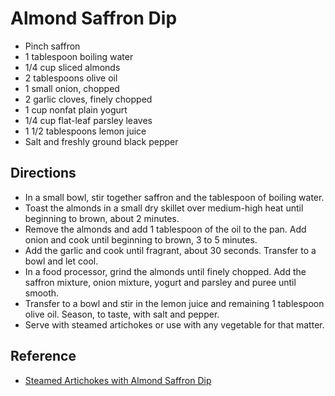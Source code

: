 # Almond Saffron Dip

- Pinch saffron
- 1 tablespoon boiling water
- 1/4 cup sliced almonds
- 2 tablespoons olive oil
- 1 small onion, chopped
- 2 garlic cloves, finely chopped
- 1 cup nonfat plain yogurt
- 1/4 cup flat-leaf parsley leaves
- 1 1/2 tablespoons lemon juice
- Salt and freshly ground black pepper

## Directions

- In a small bowl, stir together saffron and the tablespoon of boiling water. 
- Toast the almonds in a small dry skillet over medium-high heat until beginning to brown, about 2 minutes. 
- Remove the almonds and add 1 tablespoon of the oil to the pan. Add onion and cook until beginning to brown, 3 to 5 minutes. 
- Add the garlic and cook until fragrant, about 30 seconds. Transfer to a bowl and let cool. 
- In a food processor, grind the almonds until finely chopped. Add the saffron mixture, onion mixture, yogurt and parsley and puree until smooth. 
- Transfer to a bowl and stir in the lemon juice and remaining 1 tablespoon olive oil. Season, to taste, with salt and pepper. 
- Serve with steamed artichokes or use with any vegetable for that matter.

## Reference

- [Steamed Artichokes with Almond Saffron Dip](https://www.foodnetwork.com/recipes/ellie-krieger/steamed-artichokes-with-almond-saffron-dip-recipe-1941058)